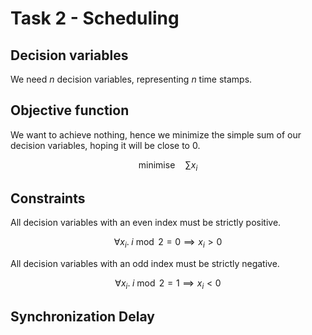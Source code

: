 # Task 2 - Scheduling

## Decision variables

<!-- Please explain your decision variables here: What do they mean, why do you model them like that, ... -->

We need $n$ decision variables, representing $n$ time stamps.

## Objective function

<!-- Please explain your objective function here: What you want to optimize for, why you need which variables for it, ... -->

We want to achieve nothing, hence we minimize the simple sum of our decision variables, hoping it will be close to 0.

$$
\text{minimise} \quad \sum x_i
$$

## Constraints

<!-- Please explain your constraints here: Why are they necessary, what do they represent, ... -->

All decision variables with an even index must be strictly positive.

$$
\forall x_i.\; i \bmod 2 = 0 \implies x_i > 0
$$

All decision variables with an odd index must be strictly negative.

$$
\forall x_i.\; i \bmod 2 = 1 \implies x_i < 0
$$

## Synchronization Delay

<!-- Please describe your example here when a solution considering synchronization delay differs from one that does not consider it. -->
